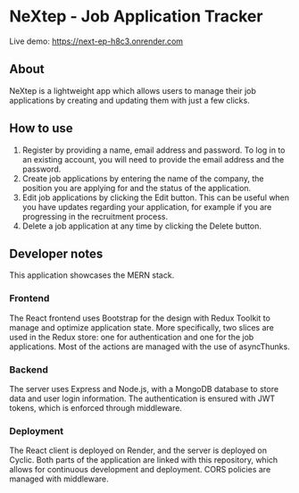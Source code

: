 # NeXtep - Job Application Tracker

Live demo: https://next-ep-h8c3.onrender.com

## About
NeXtep is a lightweight app which allows users to manage their job applications by creating and updating them with just a few clicks.

## How to use
1. Register by providing a name, email address and password. To log in to an existing account, you will need to provide the email address and the password.
2. Create job applications by entering the name of the company, the position you are applying for and the status of the application.
3. Edit job applications by clicking the Edit button. This can be useful when you have updates regarding your application, for example if you are progressing in the recruitment process.
4. Delete a job application at any time by clicking the Delete button.

## Developer notes
This application showcases the MERN stack.
### Frontend
The React frontend uses Bootstrap for the design with Redux Toolkit to manage and optimize application state. More specifically, two slices are used in the Redux store: one for authentication and one for the job applications. Most of the actions are managed with the use of asyncThunks.
### Backend
The server uses Express and Node.js, with a MongoDB database to store data and user login information. The authentication is ensured with JWT tokens, which is enforced through middleware.
### Deployment
The React client is deployed on Render, and the server is deployed on Cyclic. Both parts of the application are linked with this repository, which allows for continuous development and deployment. CORS policies are managed with middleware.
